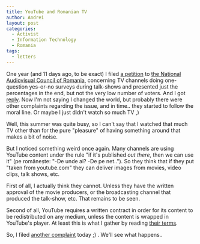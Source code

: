 ```yaml
---
title: YouTube and Romanian TV
author: Andrei
layout: post
categories:
  - Activist
  - Information Technology
  - Romania
tags:
  - letters
---
```

One year (and 11 days ago, to be exact) I filed [a petition][1] to [the National Audiovisual Council of Romania][2], concerning TV channels doing one-question yes-or-no surveys during talk-shows and presented just the percentages in the end, but not the very low number of voters. And I got [reply][3]. Now I'm not saying I changed the world, but probably there were other complaints regarding the issue, and in time.. they started to follow the moral line. Or maybe I just didn't watch so much TV ,)

Well, this summer was quite busy, so I can't say that I watched that much TV other than for the pure "pleasure" of having something around that makes a bit of noise.



But I noticed something weird once again. Many channels are using YouTube content under the rule "if it's published *out there*, then we can use it" (pe românește: "-De unde ai? -De pe net.."). So they think that if they put "taken from youtube.com" they can deliver images from movies, video clips, talk shows, etc.

First of all, I actually think they cannot. Unless they have the written approval of the movie producers, or the broadcasting channel that produced the talk-show, etc. That remains to be seen.

Second of all, YouTube requires a written contract in order for its content to be redistributed on any medium, unless the content is wrapped in YouTube's player. At least this is what I gather by reading [their terms][4].

So, I filed [another complaint][5] today ;) . We'll see what happens..

 [1]: http://blog.andreineculau.com/wp-content/uploads/2008/07/2007-july-cna.pdf
 [2]: http://www.cna.ro/-English-.html
 [3]: http://blog.andreineculau.com/wp-content/uploads/2008/07/2007-july-cna-reply.pdf
 [4]: http://www.youtube.com/t/terms
 [5]: http://blog.andreineculau.com/wp-content/uploads/2008/07/2008-july-cna.pdf